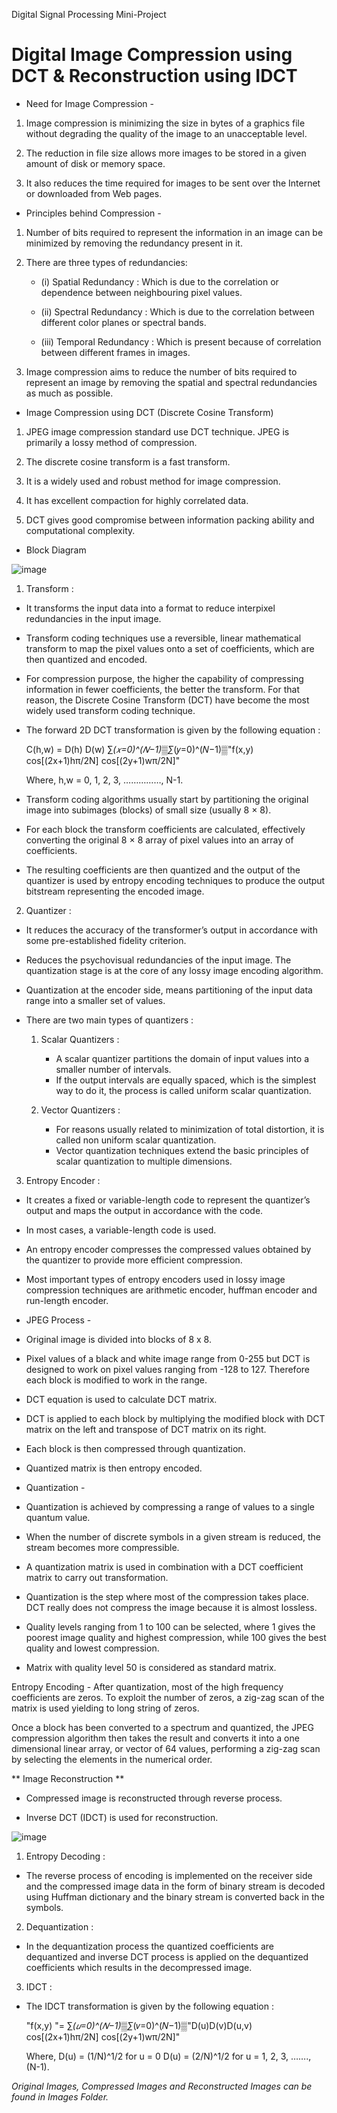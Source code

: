 Digital Signal Processing Mini-Project
# Digital Image Compression using DCT & Reconstruction using IDCT


* Need for Image Compression -
1) Image compression is minimizing the size in bytes of a graphics file without degrading the quality of the image to an unacceptable level. 

2) The reduction in file size allows more images to be stored in a given amount of disk or memory space. 

3) It also reduces the time required for images to be sent over the Internet or downloaded from Web pages.


* Principles behind Compression -
1) Number of bits required to represent the information in an image can be minimized by removing the redundancy present in it.

2) There are three types of redundancies: 
	- (i) Spatial Redundancy :
	       Which is due to the correlation or dependence between neighbouring pixel values.

	- (ii) Spectral Redundancy : 
	        Which is due to the correlation between different color planes or spectral bands.

	- (iii) Temporal Redundancy : 
	         Which is present because of correlation between different frames in images.

3) Image compression aims to reduce the number of bits required to represent an image by removing the spatial and spectral redundancies as much as possible. 


* Image Compression using DCT (Discrete Cosine Transform)
1) JPEG image compression standard use DCT technique. JPEG is primarily a lossy method of compression.

2) The discrete cosine transform is a fast transform.

3) It is a widely used and robust method for image compression.

4) It has excellent compaction for highly correlated data.

5) DCT gives good compromise between information packing ability and computational complexity.


* Block Diagram 

![image](https://user-images.githubusercontent.com/76968308/118371376-fb0e3b80-b5c9-11eb-8c9f-c869812b2ee7.png)

1. Transform :
- It transforms the input data into a format to reduce interpixel redundancies in the input image.

- Transform coding techniques use a reversible, linear mathematical transform to map the pixel values onto a set of coefficients, which are then quantized and encoded.

- For compression purpose, the higher the capability of compressing information in fewer coefficients, the better the transform. For that reason, the Discrete Cosine Transform (DCT) have become the most widely used transform coding technique. 

- The forward 2D  DCT transformation is given by the following equation :

	C(h,w) = D(h) D(w) ∑_(𝑥=0)^(𝑁−1)▒∑_(𝑦=0)^(𝑁−1)▒"f(x,y) cos[(2x+1)hπ/2N] cos[(2y+1)wπ/2N]" 

	Where, h,w = 0, 1, 2, 3, ……………, N-1. 

- Transform coding algorithms usually start by partitioning the original image into subimages (blocks) of small size (usually 8 × 8).

- For each block the transform coefficients are calculated, effectively converting the original 8 × 8 array of pixel values into an array of coefficients.

- The resulting coefficients are then quantized and the output of the quantizer is used by entropy encoding techniques to produce the output bitstream representing the encoded image. 


2. Quantizer :
- It reduces the accuracy of the transformer’s output in accordance with some pre-established fidelity criterion.

- Reduces the psychovisual redundancies of the input image. The quantization stage is at the core of any lossy image encoding algorithm.

- Quantization at the encoder side, means partitioning of the input data range into a smaller set of values.

- There are two main types of quantizers :
	1. Scalar Quantizers :
	    - A scalar quantizer partitions the domain of input values into a smaller number of intervals.
	    - If the output intervals are equally spaced, which is the simplest way to do it, the process is called
	      uniform scalar quantization.

	2. Vector Quantizers : 
	    - For reasons usually related to minimization of total distortion, it is called non uniform scalar
	      quantization.
	    - Vector quantization techniques extend the basic principles of scalar quantization to multiple
	      dimensions. 


3. Entropy Encoder :
- It creates a fixed or variable-length code to represent the quantizer’s output and maps the output in accordance with the code.

- In most cases, a variable-length code is used.

- An entropy encoder compresses the compressed values obtained by the quantizer to provide more efficient compression.

- Most important types of entropy encoders used in lossy image compression techniques are arithmetic encoder, huffman encoder and run-length encoder. 


* JPEG Process -
- Original image is divided into blocks of 8 x 8.

- Pixel values of a black and white image range from 0-255 but DCT is designed to work on pixel values ranging from -128 to 127. Therefore each block is modified to work in the range. 

- DCT equation is used to calculate DCT matrix.

- DCT is applied to each block by multiplying the modified block with DCT matrix on the left and transpose of DCT matrix on its right. 

- Each block is then compressed through quantization. 

- Quantized matrix is then entropy encoded. 


* Quantization -

- Quantization is achieved by compressing a range of values to a single quantum value. 

- When the number of discrete symbols in a given stream is reduced, the stream becomes more compressible. 

- A quantization matrix is used in combination with a DCT coefficient matrix to carry out transformation. 

- Quantization is the step where most of the compression takes place. DCT really does not compress the image because it is almost lossless. 

- Quality levels ranging from 1 to 100 can be selected, where 1 gives the poorest image quality and highest compression, while 100 gives the best quality and lowest compression. 

- Matrix with quality level 50 is considered as standard matrix.


Entropy Encoding -
After quantization, most of the high frequency coefficients are zeros. To exploit the number of zeros, a zig-zag scan of the matrix is used yielding to long string of zeros. 

Once a block has been converted to a spectrum and quantized, the JPEG compression algorithm then takes the result and converts it into a one dimensional linear array, or vector of 64 values, performing a zig-zag scan by selecting the elements in the numerical order. 




** Image Reconstruction **

- Compressed image is reconstructed through reverse process. 

- Inverse DCT (IDCT) is used for reconstruction.

![image](https://user-images.githubusercontent.com/76968308/118371714-83d9a700-b5cb-11eb-85b2-80c686b0bb96.png)


1. Entropy Decoding :
- The reverse process of encoding is implemented on the receiver side and the compressed image data in the form of binary stream is decoded using Huffman dictionary and the binary stream is converted back in the symbols.


2. Dequantization :
- In the dequantization process the quantized coefficients are dequantized and inverse DCT process is applied on the dequantized coefficients which results in the decompressed image.


3. IDCT :
- The IDCT transformation is given by the following equation :

	 "f(x,y) "= ∑_(𝑢=0)^(𝑁−1)▒∑_(𝑣=0)^(𝑁−1)▒"D(u)D(v)D(u,v) cos[(2x+1)hπ/2N] cos[(2y+1)wπ/2N]" 

	Where, 
D(u) = (1/N)^1/2 for u = 0 
D(u) = (2/N)^1/2 for u = 1, 2, 3, ……., (N-1). 


*Original Images, Compressed Images and Reconstructed Images can be found in Images Folder.*
